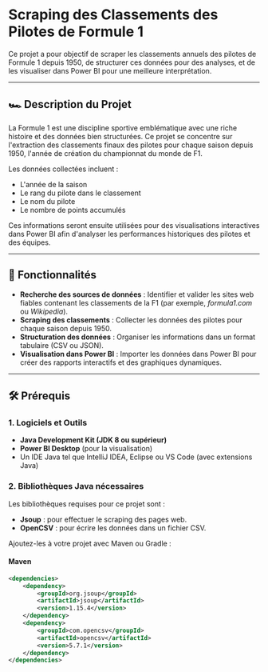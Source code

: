 # Scraping des Classements des Pilotes de Formule 1  

Ce projet a pour objectif de scraper les classements annuels des pilotes de Formule 1 depuis 1950, de structurer ces données pour des analyses, et de les visualiser dans Power BI pour une meilleure interprétation.  

---

## 🏎️ **Description du Projet**  
La Formule 1 est une discipline sportive emblématique avec une riche histoire et des données bien structurées. Ce projet se concentre sur l'extraction des classements finaux des pilotes pour chaque saison depuis 1950, l'année de création du championnat du monde de F1.  

Les données collectées incluent :  
- L'année de la saison  
- Le rang du pilote dans le classement  
- Le nom du pilote  
- Le nombre de points accumulés  

Ces informations seront ensuite utilisées pour des visualisations interactives dans Power BI afin d'analyser les performances historiques des pilotes et des équipes.  

---

## 🚀 **Fonctionnalités**  
- **Recherche des sources de données** : Identifier et valider les sites web fiables contenant les classements de la F1 (par exemple, *formula1.com* ou *Wikipedia*).  
- **Scraping des classements** : Collecter les données des pilotes pour chaque saison depuis 1950.  
- **Structuration des données** : Organiser les informations dans un format tabulaire (CSV ou JSON).  
- **Visualisation dans Power BI** : Importer les données dans Power BI pour créer des rapports interactifs et des graphiques dynamiques.  

---

## 🛠️ **Prérequis**  

### **1. Logiciels et Outils**  
- **Java Development Kit (JDK 8 ou supérieur)**  
- **Power BI Desktop** (pour la visualisation)  
- Un IDE Java tel que IntelliJ IDEA, Eclipse ou VS Code (avec extensions Java)  

### **2. Bibliothèques Java nécessaires**  
Les bibliothèques requises pour ce projet sont :  
- **Jsoup** : pour effectuer le scraping des pages web.  
- **OpenCSV** : pour écrire les données dans un fichier CSV.  

Ajoutez-les à votre projet avec Maven ou Gradle :  

#### Maven  
```xml
<dependencies>
    <dependency>
        <groupId>org.jsoup</groupId>
        <artifactId>jsoup</artifactId>
        <version>1.15.4</version>
    </dependency>
    <dependency>
        <groupId>com.opencsv</groupId>
        <artifactId>opencsv</artifactId>
        <version>5.7.1</version>
    </dependency>
</dependencies>
